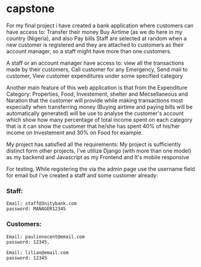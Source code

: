 # capstone

For my final project i have created a bank application where customers can have access to:
    Transfer their money
    Buy Airtime (as we do here in my country (Nigeria), and also
    Pay bills
Staff are selected at random when a new customer is registered and they are attached to customers as their account manager, so a staff might have more than one customers.

A staff or an account manager have access to:
    view all the transactions made by their customers,
    Call customer for any Emergency,
    Send mail to customer,
    View customer expenditures under some specified category

Another main feature of this web application is that from the Expenditure Category: 
    Properties,
    Food,
    Investement,
    shelter and
    Mecsellaneous
and  Naration that the customer will provide while making transactions most expecially when transferring money (Buying airtime and paying bills will be automatically generated) will be use to analyse the customer's account which show how many percentage of total income spent on each category that is it can show the customer that he/she has spent 40% of his/her income on Investement and 30% on Food for example.

My project has satisfied all the requirements:
    My project is sufficiently distinct form other projects,
    I've utilize Django (with more than one model) as my backend and Javascript as my Frontend and
    It's mobile responsive


For testing, While registering the via the admin page use the username field for email but i've created a staff and some customer already:
### Staff:
    Email: staff@3nitybank.com
    password: MANAGER12345

### Customers:
    Email: paulinnocent@email.com
    password: 12345,

    Email: lilian@email.com
    password: 12345
    
